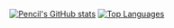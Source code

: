 [![Pencil's GitHub stats](https://github-readme-stats.vercel.app/api?username=Pencil3813&theme=radical&show_icons=true&count_private=true)]()
[![Top Languages](https://github-readme-stats.vercel.app/api/top-langs/?username=Pencil3813?theme=radical)]()
